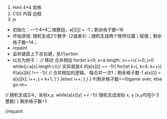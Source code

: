 1. html 4*4 宫格
2. CSS 内容 边框
3. js 
- 初始化：一个4*4二维数组，a[i][j] = -1；剩余格子数=16
- 开始游戏: 随机生成2个数字（2或者4）；随机生成两个矩阵位置；赋值；剩余格子数=14；
- repaint
- 监听键盘上下左右键，执行action
- 以左为例子：
// 移动 合并相加
for(let s=0; s<a.length; s++>){
    i=0, j=0
    while(j<a[s].length>){// 实际就是4
        if(a[s][i] == -1){
            for(let k=j, k<4; k++){
                if(a[s][k] !== -1){
                    // 合并相加的逻辑， 每合并一次1；剩余格子数-1
                    a[s][i] = a[s][k];
                    i++;
                    j = k+1;
                }
            }
        }else{
            i++;
        }
    }
}
if(剩余格子数<=0)game over;
else go on~

// 随机生成2/4，坐标x,y, 
while(a[x][y] == -1){
    随机生成坐标 x, y (x,y均在0-3整数)
}
剩余格子数+1

//repaint

